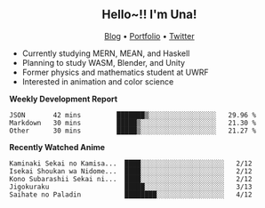 <h2 align="center">
  Hello~!! I'm Una!
</h2>

<p align="center">
  <a href="https://anarchy.website/">Blog</a> &bull;
  <a href="https://una-ada.github.io/">Portfolio</a> &bull;
  <a href="https://twitter.com/xn__z7x">Twitter</a>
</p>

- Currently studying MERN, MEAN, and Haskell
- Planning to study WASM, Blender, and Unity
- Former physics and mathematics student at UWRF
- Interested in animation and color science

**Weekly Development Report**

<!--START_SECTION:waka-->

```text
JSON       42 mins         ███████▒░░░░░░░░░░░░░░░░░   29.96 %
Markdown   30 mins         █████▒░░░░░░░░░░░░░░░░░░░   21.30 %
Other      30 mins         █████▒░░░░░░░░░░░░░░░░░░░   21.27 %
```

<!--END_SECTION:waka-->

**Recently Watched Anime**

<!-- RECENT-ANIME:START -->

    Kaminaki Sekai no Kamisa...  ████░░░░░░░░░░░░░░░░░░░░░   2/12
    Isekai Shoukan wa Nidome...  ████░░░░░░░░░░░░░░░░░░░░░   2/12
    Kono Subarashii Sekai ni...  ████░░░░░░░░░░░░░░░░░░░░░   2/12
    Jigokuraku                   █████░░░░░░░░░░░░░░░░░░░░   3/13
    Saihate no Paladin           ████████░░░░░░░░░░░░░░░░░   4/12
<!-- RECENT-ANIME:END -->
